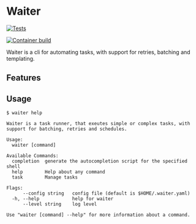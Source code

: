 # Waiter

[![Tests](https://github.com/angusgyoung/waiter/actions/workflows/test.yml/badge.svg)](https://github.com/angusgyoung/waiter/actions/workflows/test.yml)

[![Container build](https://github.com/angusgyoung/waiter/actions/workflows/build-container.yml/badge.svg)](https://github.com/angusgyoung/waiter/actions/workflows/build-container.yml)

Waiter is a cli for automating tasks, with support for retries, batching and templating.

## Features

## Usage

```
$ waiter help

Waiter is a task runner, that exeutes simple or complex tasks, with support for batching, retries and schedules.

Usage:
  waiter [command]

Available Commands:
  completion  generate the autocompletion script for the specified shell
  help        Help about any command
  task        Manage tasks

Flags:
      --config string   config file (default is $HOME/.waiter.yaml)
  -h, --help            help for waiter
      --level string    log level

Use "waiter [command] --help" for more information about a command.
```